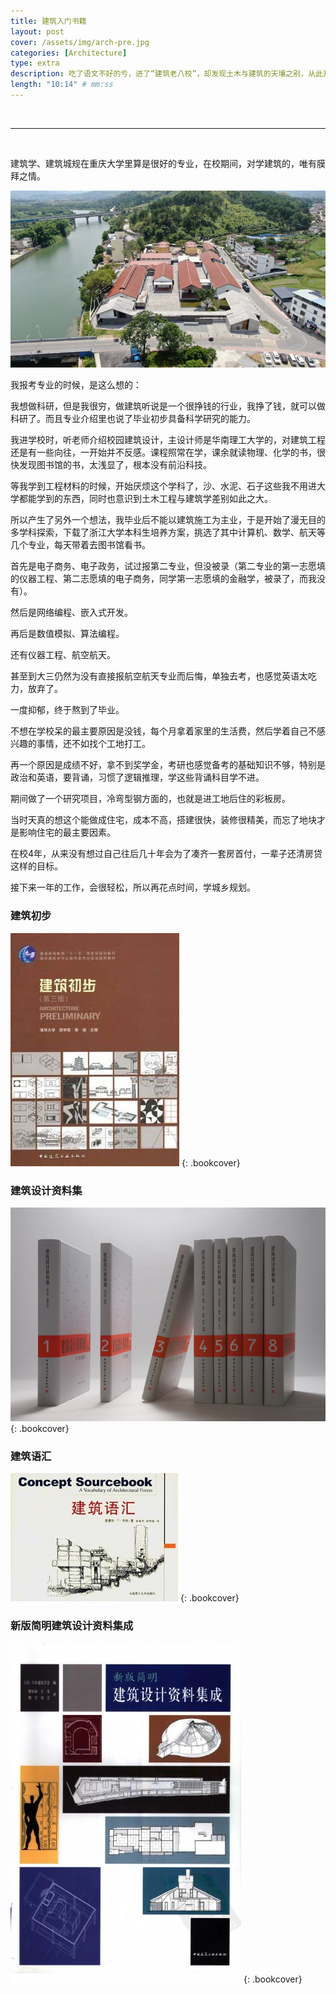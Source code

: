```yaml
---
title: 建筑入门书籍
layout: post
cover: /assets/img/arch-pre.jpg
categories: [Architecture]
type: extra
description: 吃了语文不好的亏，进了“建筑老八校”，却发现土木与建筑的天壤之别，从此开始了充满遗憾的求学历程，好在完整的读完了。
length: "10:14" # mm:ss
---
```


<br>
<hr>
<br>

建筑学、建筑城规在重庆大学里算是很好的专业，在校期间，对学建筑的，唯有膜拜之情。

![alt 建筑初步](/assets/img/arch-2.jpg)

我报考专业的时候，是这么想的：

我想做科研，但是我很穷，做建筑听说是一个很挣钱的行业，我挣了钱，就可以做科研了。而且专业介绍里也说了毕业初步具备科学研究的能力。

我进学校时，听老师介绍校园建筑设计，主设计师是华南理工大学的，对建筑工程还是有一些向往，一开始并不反感。课程照常在学，课余就读物理、化学的书，很快发现图书馆的书，太浅显了，根本没有前沿科技。

等我学到工程材料的时候，开始厌烦这个学科了，沙、水泥、石子这些我不用进大学都能学到的东西，同时也意识到土木工程与建筑学差别如此之大。

所以产生了另外一个想法，我毕业后不能以建筑施工为主业，于是开始了漫无目的多学科探索，下载了浙江大学本科生培养方案，挑选了其中计算机、数学、航天等几个专业，每天带着去图书馆看书。

首先是电子商务、电子政务，试过报第二专业，但没被录（第二专业的第一志愿填的仪器工程、第二志愿填的电子商务，同学第一志愿填的金融学，被录了，而我没有）。

然后是网络编程、嵌入式开发。

再后是数值模拟、算法编程。

还有仪器工程、航空航天。

甚至到大三仍然为没有直接报航空航天专业而后悔，单独去考，也感觉英语太吃力，放弃了。

一度抑郁，终于熬到了毕业。

不想在学校呆的最主要原因是没钱，每个月拿着家里的生活费，然后学着自己不感兴趣的事情，还不如找个工地打工。

再一个原因是成绩不好，拿不到奖学金，考研也感觉备考的基础知识不够，特别是政治和英语，要背诵，习惯了逻辑推理，学这些背诵科目学不进。

期间做了一个研究项目，冷弯型钢方面的，也就是进工地后住的彩板房。

当时天真的想这个能做成住宅，成本不高，搭建很快，装修很精美，而忘了地块才是影响住宅的最主要因素。

在校4年，从来没有想过自己往后几十年会为了凑齐一套房首付，一辈子还清房贷这样的目标。


接下来一年的工作，会很轻松，所以再花点时间，学城乡规划。







### 建筑初步

![alt 建筑初步](/assets/img/arch-pre.jpg)
{: .bookcover}


### <!-- 建筑设计教程 -->


### 建筑设计资料集

![alt 建筑设计资料集](/assets/img/arch-lib.jpg)
{: .bookcover}

### 建筑语汇

![alt 建筑语汇](/assets/img/arch-voc.jpg)
{: .bookcover}

### 新版简明建筑设计资料集成

![alt 新版简明建筑设计资料集成](/assets/img/arch-simp.jpg)
{: .bookcover}

